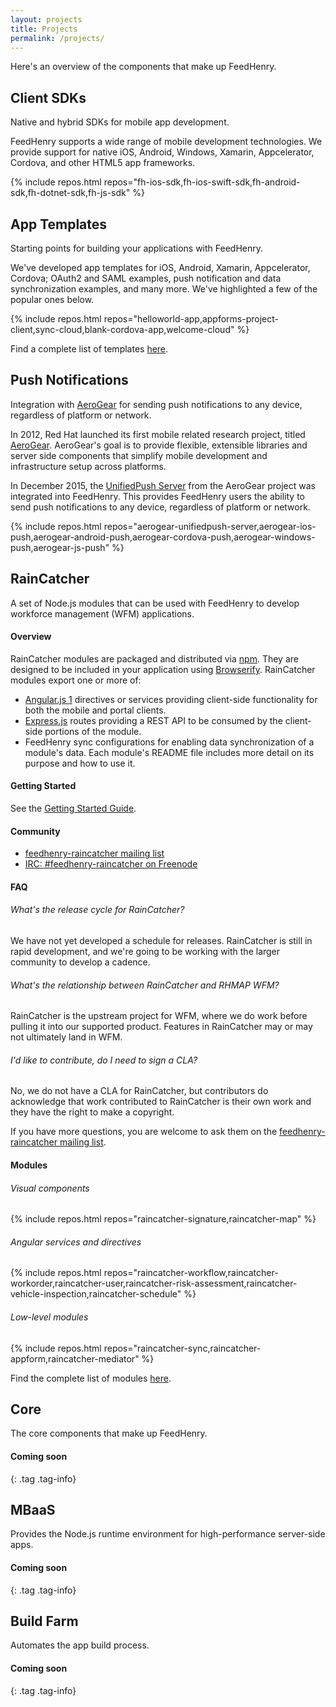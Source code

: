 ```yaml
---
layout: projects
title: Projects
permalink: /projects/
---
```


Here's an overview of the components that make up FeedHenry.

<div class="project-title" markdown="1">

## Client SDKs

Native and hybrid SDKs for mobile app development.

</div>

<div class="project-text" markdown="1">

FeedHenry supports a wide range of mobile development technologies. We provide
support for native iOS, Android, Windows, Xamarin, Appcelerator, Cordova, and
other HTML5 app frameworks.

{% include repos.html repos="fh-ios-sdk,fh-ios-swift-sdk,fh-android-sdk,fh-dotnet-sdk,fh-js-sdk" %}

</div>



<div class="project-title" markdown="1">

##  App Templates

Starting points for building your applications with FeedHenry.

</div>

<div class="project-text" markdown="1">

We've developed app templates for iOS, Android, Xamarin, Appcelerator, Cordova;
OAuth2 and SAML examples, push notification and data synchronization examples,
and many more. We've highlighted a few of the popular ones below.

{% include repos.html repos="helloworld-app,appforms-project-client,sync-cloud,blank-cordova-app,welcome-cloud" %}

Find a complete list of templates [here](https://github.com/feedhenry/).
</div>



<div class="project-title" markdown="1">

## Push Notifications

Integration with [AeroGear] for sending push notifications to any device,
regardless of platform or network.

</div>

<div class="project-text" markdown="1">

In 2012, Red Hat launched its first mobile related research project, titled
[AeroGear]. AeroGear's goal is to provide flexible, extensible libraries and
server side components that simplify mobile development and infrastructure setup
across platforms.

In December 2015, the [UnifiedPush Server] from the AeroGear project was
integrated into FeedHenry. This provides FeedHenry users the ability to
send push notifications to any device, regardless of platform or network.

[AeroGear]: https://www.aerogear.org/
[UnifiedPush Server]: https://aerogear.org/push

{% include repos.html repos="aerogear-unifiedpush-server,aerogear-ios-push,aerogear-android-push,aerogear-cordova-push,aerogear-windows-push,aerogear-js-push" %}

</div>



<div class="project-title" markdown="1">

## RainCatcher

A set of Node.js modules that can be used with FeedHenry to develop workforce
management (WFM) applications.

</div>

<div class="project-text" markdown="1">

#### Overview

RainCatcher modules are packaged and distributed via [npm]. They are designed to
be included in your application using [Browserify]. RainCatcher modules export
one or more of:

* [Angular.js 1] directives or services providing client-side functionality for
both the mobile and portal clients.
* [Express.js] routes providing a REST API to be consumed by the client-side
portions of the module.
* FeedHenry sync configurations for enabling data synchronization of a module's
data. Each module's README file includes more detail on its purpose and how to
use it.

[npm]: https://www.npmjs.com/
[browserify]: http://browserify.org/
[Angular.js 1]: https://angularjs.org/
[Express.js]: http://expressjs.com/

#### Getting Started

See the [Getting Started Guide](https://github.com/feedhenry-raincatcher/raincatcher-documentation/blob/master/Getting-Started.md).

#### Community

* [feedhenry-raincatcher mailing list](http://www.redhat.com/mailman/listinfo/feedhenry-raincatcher)
* [IRC: #feedhenry-raincatcher on Freenode](irc://irc.freenode.net/feedhenry-raincatcher)

#### FAQ

###### What's the release cycle for RainCatcher?

We have not yet developed a schedule for releases. RainCatcher is still in rapid
development, and we're going to be working with the larger community to develop
a cadence.

###### What's the relationship between RainCatcher and RHMAP WFM?

RainCatcher is the upstream project for WFM, where we do work before pulling
it into our supported product. Features in RainCatcher may or may not ultimately
land in WFM.

###### I'd like to contribute, do I need to sign a CLA?

No, we do not have a CLA for RainCatcher, but contributors do acknowledge that
work contributed to RainCatcher is their own work and they have the right to
make a copyright.

If you have more questions, you are welcome to ask them on the [feedhenry-raincatcher mailing list].

[feedhenry-raincatcher mailing list]: http://www.redhat.com/mailman/listinfo/feedhenry-raincatcher

#### Modules

###### Visual components

{% include repos.html repos="raincatcher-signature,raincatcher-map" %}

###### Angular services and directives

{% include repos.html repos="raincatcher-workflow,raincatcher-workorder,raincatcher-user,raincatcher-risk-assessment,raincatcher-vehicle-inspection,raincatcher-schedule" %}

###### Low-level modules

{% include repos.html repos="raincatcher-sync,raincatcher-appform,raincatcher-mediator" %}

Find the complete list of modules [here](https://github.com/feedhenry-raincatcher).

</div>



<div class="project-title" markdown="1">

## Core

The core components that make up FeedHenry.

</div>

<div class="project-text" markdown="1">

#### Coming soon
{: .tag .tag-info}

</div>



<div class="project-title" markdown="1">

## MBaaS

Provides the Node.js runtime environment for high-performance server-side apps.

</div>

<div class="project-text" markdown="1">

#### Coming soon
{: .tag .tag-info}

</div>



<div class="project-title" markdown="1">

## Build Farm

Automates the app build process.

</div>

<div class="project-text" markdown="1">

#### Coming soon
{: .tag .tag-info}

</div>
